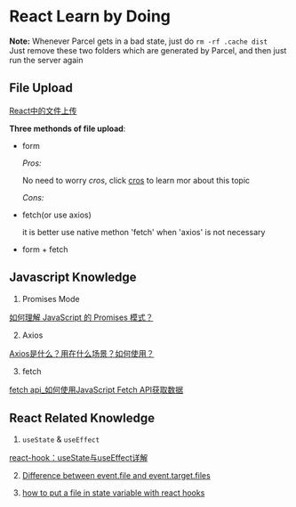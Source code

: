 # React Learn by Doing

**Note:** Whenever Parcel gets in a bad state, just do `rm -rf .cache dist`                                                    
Just remove these  two folders which are generated by Parcel, and then just  run the  server again


## File Upload

[React中的文件上传](https://segmentfault.com/a/1190000016824949)

**Three methonds of file upload**:

- form

  *Pros:*

  No need to worry *cros*, click [cros](https://developer.mozilla.org/zh-CN/docs/Web/HTTP/CORS) to learn mor about this topic

  *Cons:*

- fetch(or use axios)
  
  it is better use native methon 'fetch' when 'axios' is not necessary

- form + fetch

## Javascript Knowledge

1. Promises Mode 

[如何理解 JavaScript 的 Promises 模式？](https://www.zhihu.com/question/20761027)

2. Axios 

[Axios是什么？用在什么场景？如何使用？](https://zhuanlan.zhihu.com/p/69157371)

3. fetch

[fetch api_如何使用JavaScript Fetch API获取数据](https://blog.csdn.net/culiu9261/article/details/107541029)

## React Related Knowledge 

1. `useState` & `useEffect`

[react-hook：useState与useEffect详解](https://blog.csdn.net/qq_33270597/article/details/106926124)

2. [Difference between event.file and event.target.files](https://stackoverflow.com/questions/64516187/difference-between-event-file-and-event-target-files)

3. [how to put a file in state variable with react hooks](https://stackoverflow.com/questions/56629481/how-to-put-a-file-in-state-variable-with-react-hooks)
